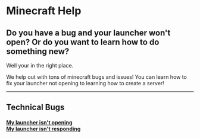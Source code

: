 # Minecraft Help
<h2>Do you have a bug and your launcher won't open? Or do you want to learn how to do something new?</h2>
<p>Well your in the right place.</p>
<p>We help out with tons of minecraft bugs and issues! You can learn how to fix your launcher not opening to learning how to create a server!</p>

<hr>

<h2>Technical Bugs</h2>
<h4>
  <a href="https://darthvader1925.github.io/MC-Help/bugs/launcher-not-opening" target="_blank">My launcher isn't opening</a>
  <br>
  <a href="https://darthvader1925.github.io/MC-Help/bugs/launcher-not-responding" target="_blank">My launcher isn't responding</a>
  </h4>
